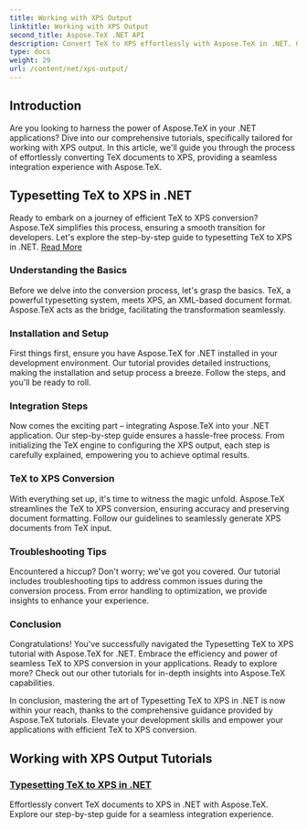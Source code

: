 ```yaml
---
title: Working with XPS Output
linktitle: Working with XPS Output
second_title: Aspose.TeX .NET API
description: Convert TeX to XPS effortlessly with Aspose.TeX in .NET. Our guide ensures seamless integration. Explore Typesetting TeX to XPS tutorial for expert insights.
type: docs
weight: 29
url: /content/net/xps-output/
---
```

## Introduction

Are you looking to harness the power of Aspose.TeX in your .NET applications? Dive into our comprehensive tutorials, specifically tailored for working with XPS output. In this article, we'll guide you through the process of effortlessly converting TeX documents to XPS, providing a seamless integration experience with Aspose.TeX.

## Typesetting TeX to XPS in .NET
Ready to embark on a journey of efficient TeX to XPS conversion? Aspose.TeX simplifies this process, ensuring a smooth transition for developers. Let's explore the step-by-step guide to typesetting TeX to XPS in .NET. [Read More](./typeset-tex-to-xps/)

### Understanding the Basics
Before we delve into the conversion process, let's grasp the basics. TeX, a powerful typesetting system, meets XPS, an XML-based document format. Aspose.TeX acts as the bridge, facilitating the transformation seamlessly.

### Installation and Setup
First things first, ensure you have Aspose.TeX for .NET installed in your development environment. Our tutorial provides detailed instructions, making the installation and setup process a breeze. Follow the steps, and you'll be ready to roll.

### Integration Steps
Now comes the exciting part – integrating Aspose.TeX into your .NET application. Our step-by-step guide ensures a hassle-free process. From initializing the TeX engine to configuring the XPS output, each step is carefully explained, empowering you to achieve optimal results.

### TeX to XPS Conversion
With everything set up, it's time to witness the magic unfold. Aspose.TeX streamlines the TeX to XPS conversion, ensuring accuracy and preserving document formatting. Follow our guidelines to seamlessly generate XPS documents from TeX input.

### Troubleshooting Tips
Encountered a hiccup? Don't worry; we've got you covered. Our tutorial includes troubleshooting tips to address common issues during the conversion process. From error handling to optimization, we provide insights to enhance your experience.

### Conclusion
Congratulations! You've successfully navigated the Typesetting TeX to XPS tutorial with Aspose.TeX for .NET. Embrace the efficiency and power of seamless TeX to XPS conversion in your applications. Ready to explore more? Check out our other tutorials for in-depth insights into Aspose.TeX capabilities.

In conclusion, mastering the art of Typesetting TeX to XPS in .NET is now within your reach, thanks to the comprehensive guidance provided by Aspose.TeX tutorials. Elevate your development skills and empower your applications with efficient TeX to XPS conversion.
## Working with XPS Output Tutorials
### [Typesetting TeX to XPS in .NET](./typeset-tex-to-xps/)
Effortlessly convert TeX documents to XPS in .NET with Aspose.TeX. Explore our step-by-step guide for a seamless integration experience.